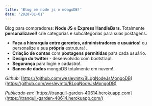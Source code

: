 ```yaml
---
title: 'Blog em node js e mongoDB!'
date: '2020-01-01'
---
```


Blog para compradores: **Node JS** e **Express HandleBars**.  Totalmente **personalizavel!** crie categorias e subcategorias para suas postagens.

- **Faça a hierarquia entre gerentes, administradores e usuários!** ou personalize a sua **própria** estrutura! .
- **Criação de contas** com **postagens permitidas** para cada usuário.
- **Design do twitter** - desenvolvido com bootstrap!.
- **Segurança** para login e cadastro!.
- **Banco de dados** mongoDB totalmente em nuvem!.

*Github:* [https://github.com/wesleymtx/BLogNodeJsMongoDB](https://github.com/wesleymtx/BLogNodeJsMongoDB)

*Publicado em:* [https://tranquil-garden-40614.herokuapp.com](https://tranquil-garden-40614.herokuapp.com/)